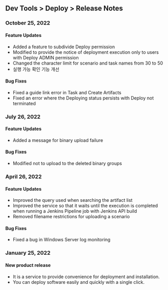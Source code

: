 ## Dev Tools > Deploy > Release Notes

### October 25, 2022
#### Feature Updates
* Added a feature to subdivide Deploy permission
* Modified to provide the notice of deployment execution only to users with Deploy ADMIN permission
* Changed the character limit for scenario and task names from 30 to 50
* 실행 가능 확인 기능 개선
#### Bug Fixes
* Fixed a guide link error in Task and Create Artifacts
* Fixed an error where the Deploying status persists with Deploy not terminated

### July 26, 2022
#### Feature Updates
* Added a message for binary upload failure
#### Bug Fixes
* Modified not to upload to the deleted binary groups

### April 26, 2022
#### Feature Updates
* Improved the query used when searching the artifact list
* Improved the service so that it waits until the execution is completed when running a Jenkins Pipeline job with Jenkins API build
* Removed filename restrictions for uploading a scenario
#### Bug Fixes
* Fixed a bug in Windows Server log monitoring

### January 25, 2022
#### New product release
* It is a service to provide convenience for deployment and installation.
* You can deploy software easily and quickly with a single click.
